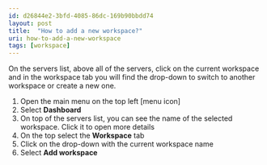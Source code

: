 ```yaml
---
id: d26844e2-3bfd-4085-86dc-169b90bbdd74
layout: post
title:  "How to add a new workspace?"
uri: how-to-add-a-new-workspace
tags: [workspace]
---
```


On the servers list, above all of the servers, click on the current workspace and in the workspace tab you will find the drop-down to switch to another workspace or create a new one.

<!-- more -->

1.  Open the main menu on the top left \[menu icon\]
2.  Select **Dashboard**
3.  On top of the servers list, you can see the name of the selected workspace. Click it to open more details
4.  On the top select the **Workspace** tab
5.  Click on the drop-down with the current workspace name
6.  Select **Add workspace**